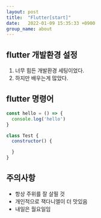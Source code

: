 ```yaml
---
layout: post
title:  "Flutter[start]"
date:   2022-01-09 15:35:33 +0900
group_name: about
---
```

## flutter 개발환경 설정
1. 너무 힘든 개발환경 세팅이었다.
2. 하지만 배우는게 많았다.  

## flutter 명령어
```javascript
const hello = () => {
  console.log('hello')
}

class Test {
  constructor() {

  }
}
```

## 주의사항
- 항상 주위를 잘 살필 것
- 개인적으로 잭다니엘이 더 맛있음
- 내일은 월요일임